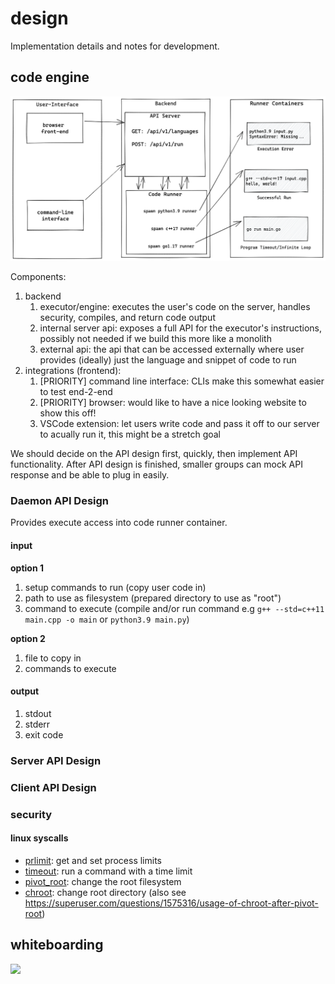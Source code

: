 # design

Implementation details and notes for development.

## code engine

![](assets/runner-diagram-details-bg.png)

Components:


1. backend
    1. executor/engine: executes the user's code on the server, handles security, compiles, and return code output
    2. internal server api: exposes a full API for the executor's instructions, possibly not needed if we build this more like a monolith
    3. external api: the api that can be accessed externally where user provides (ideally) just the language and snippet of code to run
2. integrations (frontend):
    1. [PRIORITY] command line interface: CLIs make this somewhat easier to test end-2-end
    2. [PRIORITY] browser: would like to have a nice looking website to show this off!
    3. VSCode extension: let users write code and pass it off to our server to acually run it, this might be a stretch goal



We should decide on the API design first, quickly, then implement API functionality.
After API design is finished, smaller groups can mock API response and be able to plug in easily.

### Daemon API Design

Provides execute access into code runner container.

#### input

**option 1**

1. setup commands to run (copy user code in)
2. path to use as filesystem (prepared directory to use as "root")
3. command to execute (compile and/or run command e.g `g++ --std=c++11 main.cpp -o main` or `python3.9 main.py`)

**option 2**

1. file to copy in
2. commands to execute

#### output

1. stdout
2. stderr
3. exit code

### Server API Design

### Client API Design


### security

#### linux syscalls

- [prlimit](https://man7.org/linux/man-pages/man1/prlimit.1.html): get and set process limits
- [timeout](https://man7.org/linux/man-pages/man1/timeout.1.html): run a command with a time limit
- [pivot_root](https://man7.org/linux/man-pages/man8/pivot_root.8.html): change the root filesystem
- [chroot](https://man7.org/linux/man-pages/man2/chroot.2.html): change root directory (also see https://superuser.com/questions/1575316/usage-of-chroot-after-pivot-root)

## whiteboarding

![](assets/runner-scratch.png)